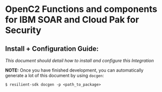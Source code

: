 # OpenC2 Functions and components for IBM SOAR and Cloud Pak for Security  

## Install + Configuration Guide:

*This document should detail how to install and configure this Integration*

**NOTE:** Once you have finished development, you can automatically generate a lot of this document by using `docgen`:
```
$ resilient-sdk docgen -p <path_to_package>
```